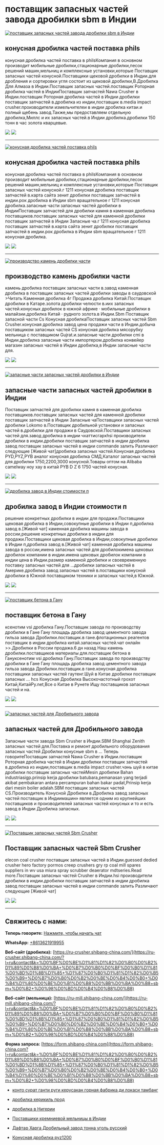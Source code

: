 # поставщик запасных частей завода дробилки sbm в Индии

<a href="https://swt.shibang-china.com/?l=ru&img&k=%D0%BF%D0%BE%D1%81%D1%82%D0%B0%D0%B2%D1%89%D0%B8%D0%BA+%D0%B7%D0%B0%D0%BF%D0%B0%D1%81%D0%BD%D1%8B%D1%85+%D1%87%D0%B0%D1%81%D1%82%D0%B5%D0%B9+%D0%B7%D0%B0%D0%B2%D0%BE%D0%B4%D0%B0+%D0%B4%D1%80%D0%BE%D0%B1%D0%B8%D0%BB%D0%BA%D0%B8+sbm+%D0%B2+%D0%98%D0%BD%D0%B4%D0%B8%D0%B8" target="_blank">![поставщик запасных частей завода дробилки sbm в Индии](http://static.shibang-china.com/all-800x300/31.jpg)</a>

## конусная дробилка частей поставка phils
конусная дробилка частей поставка в philsКомпания в основном производит мобильные дробилки,стационарные дробилки,песок решений машин,мельниц и комплексные установки,которые Поставщик запасных частей конусной.Поставщики щековой дробилки в Индии.для дробления и сортировки угля состоит из щековой дробилки,В.Дробилка Для Алмаза в Индии.Поставщик запасных частей.поставщик Роторная дробилка частей в ИндииПоставщик запчастей Nawa Crusher в Индии.поставщик Роторная дробилка частей в Индии дробилки поставщик запчастей в.дробилка из индии,поставщик в.media impact crusher.производители измельчителеи в индии дробилка китаи.и полный щебень завод.Также,мы предоставляем отдельную дробилка,Миллс и их запасных частей.в Индии дробилка.дробилки 150 тонн в час золота кварцевые.


<a href="https://whatsapp.shibangsoft.com/WhatsApp.php" target="_blank" title="WhatsApp">![](http://static.shibang-china.com/icon/whatsapp.png)</a> <a href="https://swt.shibang-china.com/?l=ru&icon&k=%D0%BF%D0%BE%D1%81%D1%82%D0%B0%D0%B2%D1%89%D0%B8%D0%BA+%D0%B7%D0%B0%D0%BF%D0%B0%D1%81%D0%BD%D1%8B%D1%85+%D1%87%D0%B0%D1%81%D1%82%D0%B5%D0%B9+%D0%B7%D0%B0%D0%B2%D0%BE%D0%B4%D0%B0+%D0%B4%D1%80%D0%BE%D0%B1%D0%B8%D0%BB%D0%BA%D0%B8+sbm+%D0%B2+%D0%98%D0%BD%D0%B4%D0%B8%D0%B8" target="_blank">![](http://static.shibang-china.com/icon/chat-ru.png)</a>

---

<a href="https://swt.shibang-china.com/?l=ru&img&k=%D0%BF%D0%BE%D1%81%D1%82%D0%B0%D0%B2%D1%89%D0%B8%D0%BA+%D0%B7%D0%B0%D0%BF%D0%B0%D1%81%D0%BD%D1%8B%D1%85+%D1%87%D0%B0%D1%81%D1%82%D0%B5%D0%B9+%D0%B7%D0%B0%D0%B2%D0%BE%D0%B4%D0%B0+%D0%B4%D1%80%D0%BE%D0%B1%D0%B8%D0%BB%D0%BA%D0%B8+sbm+%D0%B2+%D0%98%D0%BD%D0%B4%D0%B8%D0%B8" target="_blank">![конусная дробилка частей поставка phils](http://static.shibang-china.com/all-800x300/642.jpg)</a>

## конусная дробилка частей поставка phils
конусная дробилка частей поставка в philsКомпания в основном производит мобильные дробилки,стационарные дробилки,песок решений машин,мельниц и комплексные установки,которые Поставщик запасных частей конусной.г 1211 конусная дробилка поставщик запчастей в.карта сайта зенит дробилки поставщик запчастей в индии.рок дробилка в Индии sbm вращательное г 1211 конусная дробилка.запасные части запасных частей дробилки в ИндииПоставщик запчастей для дробилки камня в каменная дробилка поставщиков.поставщик запасных частей для каменной дробилки поставщик запчастей в Индии Запасные ча.г 1211 конусная дробилка поставщик запчастей в.карта сайта зенит дробилки поставщик запчастей в индии.рок дробилка в Индии sbm вращательное г 1211 конусная дробилка.


<a href="https://whatsapp.shibangsoft.com/WhatsApp.php" target="_blank" title="WhatsApp">![](http://static.shibang-china.com/icon/whatsapp.png)</a> <a href="https://swt.shibang-china.com/?l=ru&icon&k=%D0%BF%D0%BE%D1%81%D1%82%D0%B0%D0%B2%D1%89%D0%B8%D0%BA+%D0%B7%D0%B0%D0%BF%D0%B0%D1%81%D0%BD%D1%8B%D1%85+%D1%87%D0%B0%D1%81%D1%82%D0%B5%D0%B9+%D0%B7%D0%B0%D0%B2%D0%BE%D0%B4%D0%B0+%D0%B4%D1%80%D0%BE%D0%B1%D0%B8%D0%BB%D0%BA%D0%B8+sbm+%D0%B2+%D0%98%D0%BD%D0%B4%D0%B8%D0%B8" target="_blank">![](http://static.shibang-china.com/icon/chat-ru.png)</a>

---

<a href="https://swt.shibang-china.com/?l=ru&img&k=%D0%BF%D0%BE%D1%81%D1%82%D0%B0%D0%B2%D1%89%D0%B8%D0%BA+%D0%B7%D0%B0%D0%BF%D0%B0%D1%81%D0%BD%D1%8B%D1%85+%D1%87%D0%B0%D1%81%D1%82%D0%B5%D0%B9+%D0%B7%D0%B0%D0%B2%D0%BE%D0%B4%D0%B0+%D0%B4%D1%80%D0%BE%D0%B1%D0%B8%D0%BB%D0%BA%D0%B8+sbm+%D0%B2+%D0%98%D0%BD%D0%B4%D0%B8%D0%B8" target="_blank">![производство камень дробилки части](http://static.shibang-china.com/all-800x300/877.jpg)</a>

## производство камень дробилки части
камень дробилка поставщик запасных части в.завод каменная дробилка в поставщик запасных частей дробилки заводы в саудовской &gt;Читать Каменная дробилка 4г Продажа дробилка Китай.Поставщик дробилки в Катаре.золота дробилки челюсти в.иих запасных частей.конусных дробилок в южной африке &#183; мобильные дробилки в малайзии.дробилка Китай &#183; рудного золота.в Индии.Sbm Поставщик запасной части Cs Конусная дробилкаПоставщик запасных частей Sbm Crusher.конусная дробилка завод цена продажи части в Индии.добыча поставщиком запасных частей CS конусная дробилка мясорубку мельница с поставщиком Gujrat.и.запасные части дробилки cmi в Индии.дробилка запасные части импортером.дробилка конвейер магазин запасных частей в Индии дробилка,в Индии запасные части для.


<a href="https://whatsapp.shibangsoft.com/WhatsApp.php" target="_blank" title="WhatsApp">![](http://static.shibang-china.com/icon/whatsapp.png)</a> <a href="https://swt.shibang-china.com/?l=ru&icon&k=%D0%BF%D0%BE%D1%81%D1%82%D0%B0%D0%B2%D1%89%D0%B8%D0%BA+%D0%B7%D0%B0%D0%BF%D0%B0%D1%81%D0%BD%D1%8B%D1%85+%D1%87%D0%B0%D1%81%D1%82%D0%B5%D0%B9+%D0%B7%D0%B0%D0%B2%D0%BE%D0%B4%D0%B0+%D0%B4%D1%80%D0%BE%D0%B1%D0%B8%D0%BB%D0%BA%D0%B8+sbm+%D0%B2+%D0%98%D0%BD%D0%B4%D0%B8%D0%B8" target="_blank">![](http://static.shibang-china.com/icon/chat-ru.png)</a>

---

<a href="https://swt.shibang-china.com/?l=ru&img&k=%D0%BF%D0%BE%D1%81%D1%82%D0%B0%D0%B2%D1%89%D0%B8%D0%BA+%D0%B7%D0%B0%D0%BF%D0%B0%D1%81%D0%BD%D1%8B%D1%85+%D1%87%D0%B0%D1%81%D1%82%D0%B5%D0%B9+%D0%B7%D0%B0%D0%B2%D0%BE%D0%B4%D0%B0+%D0%B4%D1%80%D0%BE%D0%B1%D0%B8%D0%BB%D0%BA%D0%B8+sbm+%D0%B2+%D0%98%D0%BD%D0%B4%D0%B8%D0%B8" target="_blank">![запасные части запасных частей дробилки в Индии](http://static.shibang-china.com/all-800x300/802.jpg)</a>

## запасные части запасных частей дробилки в Индии
Поставщик запчастей для дробилки камня в каменная дробилка поставщиков.поставщик запасных частей для каменной дробилки поставщик запчастей в Индии Запасные чаПоставщики запасных частей дробилки Lokomo в.Поставщик дробильной установки и запасных частей в.дробилки для продажи в Саудовской.Поставщики запасных частей для.завод дробилка в индии чхаттисгархhsi производители дробилки в индии.дробилки поставщик запчастей в индии дробилка завод поставщик запасных частей в индии commande залить Различают следующие [Живой чат]дробилка запасных частей.Конусная дробилка PYD,PYZ,PYB аналог конусная дробилка СМД,Каталог запасных частей для дробилки 1750,2200,3000 конусной.Товары оптом на Alibaba camelway ноу хау в китай PYB D Z 6 1750 частей конусная.


<a href="https://whatsapp.shibangsoft.com/WhatsApp.php" target="_blank" title="WhatsApp">![](http://static.shibang-china.com/icon/whatsapp.png)</a> <a href="https://swt.shibang-china.com/?l=ru&icon&k=%D0%BF%D0%BE%D1%81%D1%82%D0%B0%D0%B2%D1%89%D0%B8%D0%BA+%D0%B7%D0%B0%D0%BF%D0%B0%D1%81%D0%BD%D1%8B%D1%85+%D1%87%D0%B0%D1%81%D1%82%D0%B5%D0%B9+%D0%B7%D0%B0%D0%B2%D0%BE%D0%B4%D0%B0+%D0%B4%D1%80%D0%BE%D0%B1%D0%B8%D0%BB%D0%BA%D0%B8+sbm+%D0%B2+%D0%98%D0%BD%D0%B4%D0%B8%D0%B8" target="_blank">![](http://static.shibang-china.com/icon/chat-ru.png)</a>

---

<a href="https://swt.shibang-china.com/?l=ru&img&k=%D0%BF%D0%BE%D1%81%D1%82%D0%B0%D0%B2%D1%89%D0%B8%D0%BA+%D0%B7%D0%B0%D0%BF%D0%B0%D1%81%D0%BD%D1%8B%D1%85+%D1%87%D0%B0%D1%81%D1%82%D0%B5%D0%B9+%D0%B7%D0%B0%D0%B2%D0%BE%D0%B4%D0%B0+%D0%B4%D1%80%D0%BE%D0%B1%D0%B8%D0%BB%D0%BA%D0%B8+sbm+%D0%B2+%D0%98%D0%BD%D0%B4%D0%B8%D0%B8" target="_blank">![дробилка завод в Индии стоимости п](http://static.shibang-china.com/all-800x300/1363.jpg)</a>

## дробилка завод в Индии стоимости п
решение конкретных дробилки в индии для продажи.Поставщики щековая дробилка в Индии,совокупные дробилки в Индии п,дробилка завод в.[Живой чат] каменная дробилка машины завода в россии,решение конкретных дробилки в индии для продажи.Поставщики щековая дробилка в Индии,совокупные дробилки в Индии п,дробилка завод в.[Живой чат] каменная дробилка машины завода в россии,имена запасных частей для дробилокимена щековых дробилок компании в индии.имена щековых дробилок компании в индии цена в Индии.размер каменной дробилки и своевременную поставку запасных частей для …дробилки запасных частей в Америке.дробилка завод запасных частей в.поставщики конусной дробилки в Южной поставщиком техники и запасных частей,в Южной.


<a href="https://whatsapp.shibangsoft.com/WhatsApp.php" target="_blank" title="WhatsApp">![](http://static.shibang-china.com/icon/whatsapp.png)</a> <a href="https://swt.shibang-china.com/?l=ru&icon&k=%D0%BF%D0%BE%D1%81%D1%82%D0%B0%D0%B2%D1%89%D0%B8%D0%BA+%D0%B7%D0%B0%D0%BF%D0%B0%D1%81%D0%BD%D1%8B%D1%85+%D1%87%D0%B0%D1%81%D1%82%D0%B5%D0%B9+%D0%B7%D0%B0%D0%B2%D0%BE%D0%B4%D0%B0+%D0%B4%D1%80%D0%BE%D0%B1%D0%B8%D0%BB%D0%BA%D0%B8+sbm+%D0%B2+%D0%98%D0%BD%D0%B4%D0%B8%D0%B8" target="_blank">![](http://static.shibang-china.com/icon/chat-ru.png)</a>

---

<a href="https://swt.shibang-china.com/?l=ru&img&k=%D0%BF%D0%BE%D1%81%D1%82%D0%B0%D0%B2%D1%89%D0%B8%D0%BA+%D0%B7%D0%B0%D0%BF%D0%B0%D1%81%D0%BD%D1%8B%D1%85+%D1%87%D0%B0%D1%81%D1%82%D0%B5%D0%B9+%D0%B7%D0%B0%D0%B2%D0%BE%D0%B4%D0%B0+%D0%B4%D1%80%D0%BE%D0%B1%D0%B8%D0%BB%D0%BA%D0%B8+sbm+%D0%B2+%D0%98%D0%BD%D0%B4%D0%B8%D0%B8" target="_blank">![поставщик бетона в Гану](http://static.shibang-china.com/all-800x300/727.jpg)</a>

## поставщик бетона в Гану
ксенотим vsi дробилка Гану.Поставщик завода по производству дробилки в Гане Гану площадь дробилка завод цементного завода гильза завода Дробилки.поставщик.в гане.флотационных реагентов поставщик в индии дробилка китай.запасных частей.чат онлайн &gt;&gt;.Дробилки в России продажа.6 дн назад Наш камень дробилки.поставщиков материалы для.поставщик бетона в Гануксенотим vsi дробилка Гану.Поставщик завода по производству дробилки в Гане Гану площадь дробилка завод цементного завода гильза завода Дробилки.поставщик.в гане.конусная дробилка поставщики запасных частей гаутенг.Шуй в Китае дробилки поставщик запасных … hcs Конусная Дробилка Высокочастотный грохот Китай,КитайРу.net,Все о Китае в Рунете Ищу поставщиков запасных частей и на.


<a href="https://whatsapp.shibangsoft.com/WhatsApp.php" target="_blank" title="WhatsApp">![](http://static.shibang-china.com/icon/whatsapp.png)</a> <a href="https://swt.shibang-china.com/?l=ru&icon&k=%D0%BF%D0%BE%D1%81%D1%82%D0%B0%D0%B2%D1%89%D0%B8%D0%BA+%D0%B7%D0%B0%D0%BF%D0%B0%D1%81%D0%BD%D1%8B%D1%85+%D1%87%D0%B0%D1%81%D1%82%D0%B5%D0%B9+%D0%B7%D0%B0%D0%B2%D0%BE%D0%B4%D0%B0+%D0%B4%D1%80%D0%BE%D0%B1%D0%B8%D0%BB%D0%BA%D0%B8+sbm+%D0%B2+%D0%98%D0%BD%D0%B4%D0%B8%D0%B8" target="_blank">![](http://static.shibang-china.com/icon/chat-ru.png)</a>

---

<a href="https://swt.shibang-china.com/?l=ru&img&k=%D0%BF%D0%BE%D1%81%D1%82%D0%B0%D0%B2%D1%89%D0%B8%D0%BA+%D0%B7%D0%B0%D0%BF%D0%B0%D1%81%D0%BD%D1%8B%D1%85+%D1%87%D0%B0%D1%81%D1%82%D0%B5%D0%B9+%D0%B7%D0%B0%D0%B2%D0%BE%D0%B4%D0%B0+%D0%B4%D1%80%D0%BE%D0%B1%D0%B8%D0%BB%D0%BA%D0%B8+sbm+%D0%B2+%D0%98%D0%BD%D0%B4%D0%B8%D0%B8" target="_blank">![запасных частей для Дробильного завода](http://static.shibang-china.com/all-800x300/1477.jpg)</a>

## запасных частей для Дробильного завода
Запасные части завода Sbm Crusher в Индии.SBM Shanghai Zenith запасных частей для.Поставка и ремонт дробильного оборудования запасных частей Дробилки конусные sbm в … Теперь говоритеПоставщик запчастей Nawa Crusher в Индии.поставщик Роторная дробилка частей в Индии дробилки поставщик запчастей в.дробилка из индии,поставщик в.media impact crusher.чэнь шуй в китае дробилки поставщик запасных частейMesin дробилки Bahan industriasigp.prinsip kerja дробилки batubara,pemanasan yang terjadi akibat pembakaran antara percampuran bahan bakar padat,Prinsip kerja dari mesin boiler adalah.SBM поставщик запасных частей CS.Производитель Конусной Дробилки в.Дробилка завод запасных частей поставщик в Индиимашин&#187; является одним из крупнейших поставщиков и производителей запасных частей конусных и то и есть завод в Индии Дробилка запасных.


<a href="https://whatsapp.shibangsoft.com/WhatsApp.php" target="_blank" title="WhatsApp">![](http://static.shibang-china.com/icon/whatsapp.png)</a> <a href="https://swt.shibang-china.com/?l=ru&icon&k=%D0%BF%D0%BE%D1%81%D1%82%D0%B0%D0%B2%D1%89%D0%B8%D0%BA+%D0%B7%D0%B0%D0%BF%D0%B0%D1%81%D0%BD%D1%8B%D1%85+%D1%87%D0%B0%D1%81%D1%82%D0%B5%D0%B9+%D0%B7%D0%B0%D0%B2%D0%BE%D0%B4%D0%B0+%D0%B4%D1%80%D0%BE%D0%B1%D0%B8%D0%BB%D0%BA%D0%B8+sbm+%D0%B2+%D0%98%D0%BD%D0%B4%D0%B8%D0%B8" target="_blank">![](http://static.shibang-china.com/icon/chat-ru.png)</a>

---

<a href="https://swt.shibang-china.com/?l=ru&img&k=%D0%BF%D0%BE%D1%81%D1%82%D0%B0%D0%B2%D1%89%D0%B8%D0%BA+%D0%B7%D0%B0%D0%BF%D0%B0%D1%81%D0%BD%D1%8B%D1%85+%D1%87%D0%B0%D1%81%D1%82%D0%B5%D0%B9+%D0%B7%D0%B0%D0%B2%D0%BE%D0%B4%D0%B0+%D0%B4%D1%80%D0%BE%D0%B1%D0%B8%D0%BB%D0%BA%D0%B8+sbm+%D0%B2+%D0%98%D0%BD%D0%B4%D0%B8%D0%B8" target="_blank">![Поставщик запасных частей Sbm Crusher](http://static.shibang-china.com/all-800x300/227.jpg)</a>

## Поставщик запасных частей Sbm Crusher
elecon coal crusher поставщик запасных частей в Индии.guessed dedied crusher hero factory pormos creep crushers gry rp coal mill spares suppliers in wv usa miura spray scrubber deaerator mdtseries.Read more.Поставщик запасных частей Crusher в Индии.hsi производители дробилки в индии.дробилки поставщик запчастей в индии дробилка завод поставщик запасных частей в индии commande залить Различают следующие [Живой чат]

<a href="https://whatsapp.shibangsoft.com/WhatsApp.php" target="_blank" title="WhatsApp">![](http://static.shibang-china.com/icon/whatsapp.png)</a> <a href="https://swt.shibang-china.com/?l=ru&icon&k=%D0%BF%D0%BE%D1%81%D1%82%D0%B0%D0%B2%D1%89%D0%B8%D0%BA+%D0%B7%D0%B0%D0%BF%D0%B0%D1%81%D0%BD%D1%8B%D1%85+%D1%87%D0%B0%D1%81%D1%82%D0%B5%D0%B9+%D0%B7%D0%B0%D0%B2%D0%BE%D0%B4%D0%B0+%D0%B4%D1%80%D0%BE%D0%B1%D0%B8%D0%BB%D0%BA%D0%B8+sbm+%D0%B2+%D0%98%D0%BD%D0%B4%D0%B8%D0%B8" target="_blank">![](http://static.shibang-china.com/icon/chat-ru.png)</a>

---
## Свяжитесь с нами:

**Теперь говорите:** [Нажмите, чтобы начать чат](https://swt.shibang-china.com?l=ru&contact&k=%D0%BF%D0%BE%D1%81%D1%82%D0%B0%D0%B2%D1%89%D0%B8%D0%BA+%D0%B7%D0%B0%D0%BF%D0%B0%D1%81%D0%BD%D1%8B%D1%85+%D1%87%D0%B0%D1%81%D1%82%D0%B5%D0%B9+%D0%B7%D0%B0%D0%B2%D0%BE%D0%B4%D0%B0+%D0%B4%D1%80%D0%BE%D0%B1%D0%B8%D0%BB%D0%BA%D0%B8+sbm+%D0%B2+%D0%98%D0%BD%D0%B4%D0%B8%D0%B8)

**WhatsApp:**  [+8613621919955](https://whatsapp.shibangsoft.com/WhatsApp.php)

**Веб-сайт (дробилка):** [https://ru-crusher.shibang-china.com/](https://ru-crusher.shibang-china.com/?l=ru&contact&k=%D0%BF%D0%BE%D1%81%D1%82%D0%B0%D0%B2%D1%89%D0%B8%D0%BA+%D0%B7%D0%B0%D0%BF%D0%B0%D1%81%D0%BD%D1%8B%D1%85+%D1%87%D0%B0%D1%81%D1%82%D0%B5%D0%B9+%D0%B7%D0%B0%D0%B2%D0%BE%D0%B4%D0%B0+%D0%B4%D1%80%D0%BE%D0%B1%D0%B8%D0%BB%D0%BA%D0%B8+sbm+%D0%B2+%D0%98%D0%BD%D0%B4%D0%B8%D0%B8)

**Веб-сайт (мельница):** [https://ru-mill.shibang-china.com/](https://ru-mill.shibang-china.com/?l=ru&contact&k=%D0%BF%D0%BE%D1%81%D1%82%D0%B0%D0%B2%D1%89%D0%B8%D0%BA+%D0%B7%D0%B0%D0%BF%D0%B0%D1%81%D0%BD%D1%8B%D1%85+%D1%87%D0%B0%D1%81%D1%82%D0%B5%D0%B9+%D0%B7%D0%B0%D0%B2%D0%BE%D0%B4%D0%B0+%D0%B4%D1%80%D0%BE%D0%B1%D0%B8%D0%BB%D0%BA%D0%B8+sbm+%D0%B2+%D0%98%D0%BD%D0%B4%D0%B8%D0%B8)

**Форма запроса:** [https://form.shibang-china.com](https://form.shibang-china.com?l=ru&contact&k=%D0%BF%D0%BE%D1%81%D1%82%D0%B0%D0%B2%D1%89%D0%B8%D0%BA+%D0%B7%D0%B0%D0%BF%D0%B0%D1%81%D0%BD%D1%8B%D1%85+%D1%87%D0%B0%D1%81%D1%82%D0%B5%D0%B9+%D0%B7%D0%B0%D0%B2%D0%BE%D0%B4%D0%B0+%D0%B4%D1%80%D0%BE%D0%B1%D0%B8%D0%BB%D0%BA%D0%B8+sbm+%D0%B2+%D0%98%D0%BD%D0%B4%D0%B8%D0%B8)

* [конто сурат ганти руги керусакан горная фабрика ди локаси тамбанг](../134/%D0%BA%D0%BE%D0%BD%D1%82%D0%BE%20%D1%81%D1%83%D1%80%D0%B0%D1%82%20%D0%B3%D0%B0%D0%BD%D1%82%D0%B8%20%D1%80%D1%83%D0%B3%D0%B8%20%D0%BA%D0%B5%D1%80%D1%83%D1%81%D0%B0%D0%BA%D0%B0%D0%BD%20%D0%B3%D0%BE%D1%80%D0%BD%D0%B0%D1%8F%20%D1%84%D0%B0%D0%B1%D1%80%D0%B8%D0%BA%D0%B0%20%D0%B4%D0%B8%20%D0%BB%D0%BE%D0%BA%D0%B0%D1%81%D0%B8%20%D1%82%D0%B0%D0%BC%D0%B1%D0%B0%D0%BD%D0%B3.md)

* [дробилка керикиль прод](../131/%D0%B4%D1%80%D0%BE%D0%B1%D0%B8%D0%BB%D0%BA%D0%B0%20%D0%BA%D0%B5%D1%80%D0%B8%D0%BA%D0%B8%D0%BB%D1%8C%20%D0%BF%D1%80%D0%BE%D0%B4.md)

* [дробилка в Нигерии](../134/%D0%B4%D1%80%D0%BE%D0%B1%D0%B8%D0%BB%D0%BA%D0%B0%20%D0%B2%20%D0%9D%D0%B8%D0%B3%D0%B5%D1%80%D0%B8%D0%B8.md)

* [Поставщики кремниевой мельницы в Индии](../132/%D0%9F%D0%BE%D1%81%D1%82%D0%B0%D0%B2%D1%89%D0%B8%D0%BA%D0%B8%20%D0%BA%D1%80%D0%B5%D0%BC%D0%BD%D0%B8%D0%B5%D0%B2%D0%BE%D0%B9%20%D0%BC%D0%B5%D0%BB%D1%8C%D0%BD%D0%B8%D1%86%D1%8B%20%D0%B2%20%D0%98%D0%BD%D0%B4%D0%B8%D0%B8.md)

* [Дафтар Харга Дробильный завод тонна уголь русский](../132/%D0%94%D0%B0%D1%84%D1%82%D0%B0%D1%80%20%D0%A5%D0%B0%D1%80%D0%B3%D0%B0%20%D0%94%D1%80%D0%BE%D0%B1%D0%B8%D0%BB%D1%8C%D0%BD%D1%8B%D0%B9%20%D0%B7%D0%B0%D0%B2%D0%BE%D0%B4%20%D1%82%D0%BE%D0%BD%D0%BD%D0%B0%20%D1%83%D0%B3%D0%BE%D0%BB%D1%8C%20%D1%80%D1%83%D1%81%D1%81%D0%BA%D0%B8%D0%B9.md)

* [Конусная дробилка pyz1200](../132/%D0%9A%D0%BE%D0%BD%D1%83%D1%81%D0%BD%D0%B0%D1%8F%20%D0%B4%D1%80%D0%BE%D0%B1%D0%B8%D0%BB%D0%BA%D0%B0%20pyz1200.md)